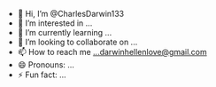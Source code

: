 - 👋 Hi, I’m @CharlesDarwin133
- 👀 I’m interested in ...
- 🌱 I’m currently learning ...
- 💞️ I’m looking to collaborate on ...
- 📫 How to reach me ...darwinhellenlove@gmail.com
- 😄 Pronouns: ...
- ⚡ Fun fact: ...

<!---
CharlesDarwin133/CharlesDarwin133 is a ✨ special ✨ repository because its `README.md` (this file) appears on your GitHub profile.
You can click the Preview link to take a look at your changes.
--->
